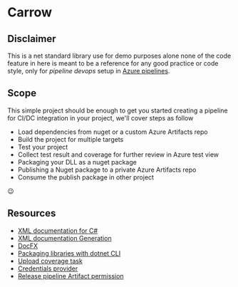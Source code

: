 ﻿# Carrow

## Disclaimer
This is a net standard library use for demo purposes alone
none of the code feature in here is meant to be a reference
for any good practice or code style, only for *pipeline devops*
setup in [Azure pipelines](https://azure.microsoft.com/en-us/services/devops/pipelines/).

## Scope
This simple project should be enough to get you started creating
a pipeline for CI/DC integration in your project, we'll cover steps as follow
- Load dependencies from nuget or a custom Azure Artifacts repo
- Build the project for multiple targets
- Test your project
- Collect test result and coverage for further review in Azure test view
- Packaging your DLL as a nuget package
- Publishing a Nuget package to a private Azure Artifacts repo
- Consume the publish package in other project

😉

## Resources
- [XML documentation for C#](https://docs.microsoft.com/en-us/dotnet/csharp/programming-guide/xmldoc/)
- [XML documentation Generation](https://docs.microsoft.com/en-us/dotnet/csharp/codedoc)
- [DocFX](https://dotnet.github.io/docfx/)
- [Packaging libraries with dotnet CLI](https://docs.microsoft.com/en-us/nuget/create-packages/creating-a-package-dotnet-cli)
- [Upload coverage task](https://docs.microsoft.com/en-us/azure/devops/pipelines/test/review-code-coverage-results?view=azure-devops)
- [Credentials provider](https://github.com/microsoft/artifacts-credprovider#azure-artifacts-credential-provider)
- [Release pipeline Artifact permission](https://docs.microsoft.com/en-us/azure/devops/artifacts/feeds/feed-permissions?view=azure-devops)